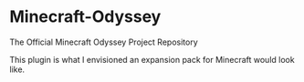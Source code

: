# Minecraft-Odyssey
The Official Minecraft Odyssey Project Repository

This plugin is what I envisioned an expansion pack for Minecraft would look like.
